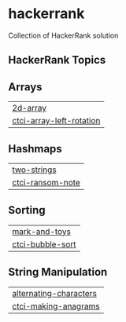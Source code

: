 # hackerrank

Collection of HackerRank solution

## HackerRank Topics

## Arrays

|                                                                                                         |
|---------------------------------------------------------------------------------------------------------|
| [2d-array](https://github.com/ymanshur/hackerrank/tree/master/2d-array)                                 |
| [ctci-array-left-rotation](https://github.com/ymanshur/hackerrank/tree/master/ctci-array-left-rotation) |

## Hashmaps

|                                                                                         |
|-----------------------------------------------------------------------------------------|
| [two-strings](https://github.com/ymanshur/hackerrank/tree/master/two-strings)           |
| [ctci-ransom-note](https://github.com/ymanshur/hackerrank/tree/master/ctci-ransom-note) |

## Sorting

|                                                                                         |
|-----------------------------------------------------------------------------------------|
| [mark-and-toys](https://github.com/ymanshur/hackerrank/tree/master/mark-and-toys)       |
| [ctci-bubble-sort](https://github.com/ymanshur/hackerrank/tree/master/ctci-bubble-sort) |

## String Manipulation

|                                                                                                     |
|-----------------------------------------------------------------------------------------------------|
| [alternating-characters](https://github.com/ymanshur/hackerrank/tree/master/alternating-characters) |
| [ctci-making-anagrams](https://github.com/ymanshur/hackerrank/tree/master/ctci-making-anagrams)     |
